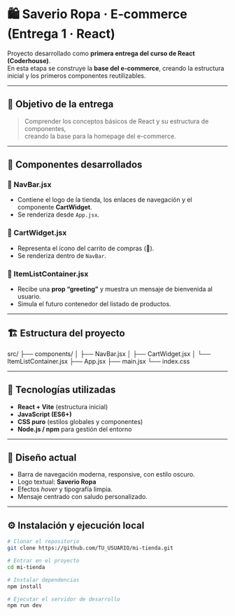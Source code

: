 # 🛍️ Saverio Ropa · E-commerce (Entrega 1 · React)

Proyecto desarrollado como **primera entrega del curso de React (Coderhouse)**.  
En esta etapa se construye la **base del e-commerce**, creando la estructura inicial y los primeros componentes reutilizables.

---

## 🚀 Objetivo de la entrega

> Comprender los conceptos básicos de React y su estructura de componentes,  
> creando la base para la homepage del e-commerce.

---

## 🧩 Componentes desarrollados

### 🔹 NavBar.jsx
- Contiene el logo de la tienda, los enlaces de navegación y el componente **CartWidget**.
- Se renderiza desde `App.jsx`.

### 🔹 CartWidget.jsx
- Representa el ícono del carrito de compras (🛒).
- Se renderiza dentro de `NavBar`.

### 🔹 ItemListContainer.jsx
- Recibe una **prop “greeting”** y muestra un mensaje de bienvenida al usuario.
- Simula el futuro contenedor del listado de productos.

---

## 🏗️ Estructura del proyecto
src/
├── components/
│ ├── NavBar.jsx
│ ├── CartWidget.jsx
│ └── ItemListContainer.jsx
├── App.jsx
├── main.jsx
└── index.css

---

## 🧠 Tecnologías utilizadas

- **React + Vite** (estructura inicial)
- **JavaScript (ES6+)**
- **CSS puro** (estilos globales y componentes)
- **Node.js / npm** para gestión del entorno

---

## 💅 Diseño actual

- Barra de navegación moderna, responsive, con estilo oscuro.
- Logo textual: **Saverio Ropa**
- Efectos *hover* y tipografía limpia.
- Mensaje centrado con saludo personalizado.

---

## ⚙️ Instalación y ejecución local

```bash
# Clonar el repositorio
git clone https://github.com/TU_USUARIO/mi-tienda.git

# Entrar en el proyecto
cd mi-tienda

# Instalar dependencias
npm install

# Ejecutar el servidor de desarrollo
npm run dev

